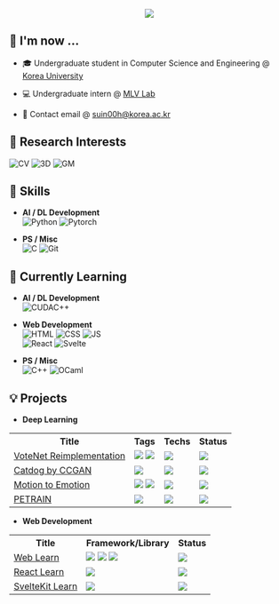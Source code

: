 <p align=center>
<img src="https://github-stats-alpha.vercel.app/api?username=suin00h&cc=35155D&tc=FFF&ic=8CABFF&bc=4477CE"> 
</p>

## 🦝 I'm now ...
* 🎓 Undergraduate student in Computer Science and Engineering @ [Korea University](https://www.korea.ac.kr/mbshome/mbs/university/index.do)
  
* 💻 Undergraduate intern @ [MLV Lab](https://www.hyunwoojkim.com/)

* 📩 Contact email @ suin00h@korea.ac.kr  
## 🔎 Research Interests
![CV](https://img.shields.io/badge/ComputerVision-black?style=flat-square&logo=codereview&logoColor=skyblue)
![3D](https://img.shields.io/badge/3DVision-black?style=flat-square&logo=gtk&logoColor=8A8DED)
![GM](https://img.shields.io/badge/GenerativeModels-black?style=flat-square&logo=pixiv)

## 🔋 Skills
* **AI / DL Development**  
![Python](https://img.shields.io/badge/Python-4B8BBE?&style=flat-square&logo=python&logoColor=white)
![Pytorch](https://img.shields.io/badge/Pytorch-DE3412?&style=flat-square&logo=pytorch&logoColor=white)

* **PS / Misc**  
    ![C](https://img.shields.io/badge/C-283593?&style=flat-square&logo=c&logoColor=white)
    ![Git](https://img.shields.io/badge/Git-F1502F?&style=flat-square&logo=git&logoColor=white)

## 🥽 Currently Learning
* **AI / DL Development**  
![CUDAC++](https://img.shields.io/badge/CUDA_C++-76B900?style=flat-square&logo=nvidia&logoColor=white)

* **Web Development**  
![HTML](https://img.shields.io/badge/HTML5-f06529?style=flat-square&logo=html5&logoColor=white)
![CSS](https://img.shields.io/badge/CSS3-264de4?style=flat-square&logo=css3&logoColor=white)
![JS](https://img.shields.io/badge/JavaScript-323330?style=flat-square&logo=javascript&logoColor=f0db4f)  
![React](https://img.shields.io/badge/React-20232a?style=flat-square&logo=react&logoColor=61dafb)
![Svelte](https://img.shields.io/badge/SvelteKit-FF3E00?style=flat-square&logo=svelte&logoColor=white)

* **PS / Misc**  
![C++](https://img.shields.io/badge/C++-00599C?style=flat-square&logo=cplusplus&logoColor=white)
![OCaml](https://img.shields.io/badge/OCaml-EC6813?style=flat-square&logo=ocaml&logoColor=white)

## 💡 Projects
* **Deep Learning**
<table align=center>
<tr><th>Title</th><th>Tags</th><th>Techs</th><th>Status</th></tr>
<tr>
    <td><a href="https://github.com/suin00h/votenet-reimplementation">VoteNet Reimplementation</a></td>
    <td>
        <img src="https://img.shields.io/badge/3DVision-212030?style=flat-square&logo=gtk&logoColor=8A8DED">
        <img src="https://img.shields.io/badge/ObjectDetection-212030?style=flat-square&logo=lens&logoColor=green">
    </td>
    <td><img src="https://img.shields.io/badge/Pytorch-212030?style=flat-square&logo=pytorch&logoColor=DE3412"></td>
    <td><img src="https://img.shields.io/badge/Working-212030?style=flat-square&logo=esbuild&logoColor=19947C"></td>
</tr>
<tr>
    <td><a href="https://github.com/suin00h/catdog-by-ccgan">Catdog by CCGAN</a></td>
    <td>
        <img src="https://img.shields.io/badge/GenerativeModels-212030?style=flat-square&logo=pixiv">
    </td>
    <td><img src="https://img.shields.io/badge/Pytorch-212030?style=flat-square&logo=pytorch&logoColor=DE3412"></td>
    <td><img src="https://img.shields.io/badge/Working-212030?style=flat-square&logo=esbuild&logoColor=19947C"></td>
</tr>
<tr>
    <td><a href="https://github.com/suin00h/motion-to-emotion">Motion to Emotion</a></td>
    <td>
        <img src="https://img.shields.io/badge/ObjectDetection-212030?style=flat-square&logo=lens&logoColor=green"> 
        <img src="https://img.shields.io/badge/EmotionAnalysis-212030?style=flat-square&logo=undertale&logoColor=EC5990">
    </td>
    <td><img src="https://img.shields.io/badge/Pytorch-212030?style=flat-square&logo=pytorch&logoColor=DE3412"></td>
    <td><img src="https://img.shields.io/badge/Completed-212030?style=flat-square&logo=conventionalcommits&logoColor=red"></td>
</tr>
<tr>
    <td><a href="https://github.com/suin00h/petrain">PETRAIN</a> </td>
    <td><img src="https://img.shields.io/badge/ObjectDetection-212030?style=flat-square&logo=lens&logoColor=green"></td>
    <td><img src="https://img.shields.io/badge/Pytorch-212030?style=flat-square&logo=pytorch&logoColor=DE3412"></td>
    <td><img src="https://img.shields.io/badge/Completed-212030?style=flat-square&logo=conventionalcommits&logoColor=red"></td>
</tr>
</table>

* **Web Development**
<table align=center>
<tr>
    <th>Title</th><th>Framework/Library</th><th>Status</th>
</tr>
<tr>
    <td><a href="https://github.com/suin00h/web-learn">Web Learn</a></td>
    <td>
        <img src="https://img.shields.io/badge/HTML-212030?style=flat-square&logo=html5&logoColor=f06529">
        <img src="https://img.shields.io/badge/CSS-212030?style=flat-square&logo=css3&logoColor=2965f1">
        <img src="https://img.shields.io/badge/JavaScript-212030?style=flat-square&logo=javascript&logoColor=f0db4f">
    </td>
    <td><img src="https://img.shields.io/badge/Working-212030?style=flat-square&logo=esbuild&logoColor=19947C"></td>
</tr>
<tr>
    <td><a href="https://github.com/suin00h/react-learn">React Learn</a></td>
    <td><img src="https://img.shields.io/badge/React-212030?style=flat-square&logo=react&logoColor=61dafb"></td>
    <td><img src="https://img.shields.io/badge/Paused-212030?style=flat-square&logo=codeforces&logoColor=EE5980"></td>
</tr>
<tr>
    <td><a href="https://github.com/suin00h/sveltekit-learn">SvelteKit Learn</a></td>
    <td><img src="https://img.shields.io/badge/SvelteKit-212030?style=flat-square&logo=svelte&logoColor=FF3E00"></td>
    <td><img src="https://img.shields.io/badge/Paused-212030?style=flat-square&logo=codeforces&logoColor=EE5980"></td>
</tr>
</table>
